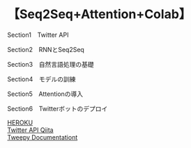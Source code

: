 # 【Seq2Seq+Attention+Colab】

Section1　Twitter API

Section2　RNNとSeq2Seq

Section3　自然言語処理の基礎

Section4　モデルの訓練

Section5　Attentionの導入

Section6　Twitterボットのデプロイ

[HEROKU](https://jp.heroku.com/)  
[Twitter API Qiita](https://qiita.com/stock?category=mI9Yv0fz932K1M2QJwufyuyPLYUFJtkeBH9qy3ihQATYLNY%3D--KswtxwMswdux4%2B9q--Qy9zLfSNl1dJPWXoJbyTeA%3D%3D)  
[Tweepy Documentationt](https://docs.tweepy.org/en/stable/index.html)  
